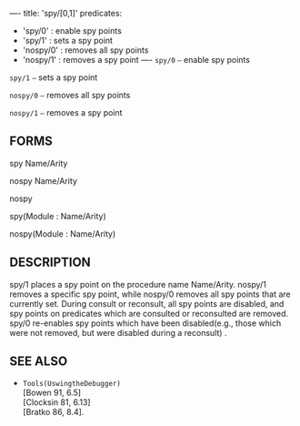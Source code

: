 —-
title: 'spy/[0,1]'
predicates:
 - 'spy/0' : enable spy points
 - 'spy/1' : sets a spy point
 - 'nospy/0' : removes all spy points
 - 'nospy/1' : removes a spy point
—-
`spy/0` `—` enable spy points

`spy/1` `—` sets a spy point

`nospy/0` `—` removes all spy points

`nospy/1` `—` removes a spy point


## FORMS

spy Name/Arity

nospy Name/Arity

nospy

spy(Module : Name/Arity)

nospy(Module : Name/Arity)


## DESCRIPTION

spy/1 places a spy point on the procedure name Name/Arity. nospy/1 removes a specific spy point, while nospy/0 removes all spy points that are currently set. During consult or reconsult, all spy points are disabled, and spy points on predicates which are consulted or reconsulted are removed. spy/0 re-enables spy points which have been disabled(e.g., those which were not removed, but were disabled during a reconsult) .


## SEE ALSO

- `Tools(UswingtheDebugger)`  
[Bowen 91, 6.5]  
[Clocksin 81, 6.13]  
[Bratko 86, 8.4].
